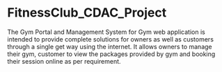 # FitnessClub_CDAC_Project
The Gym Portal and Management System for Gym web application is intended to provide  complete solutions for owners as well as customers through a single get way using the internet.  It allows owners to manage their gym, customer to view the packages provided by gym and booking  their session online as per requirement. 
